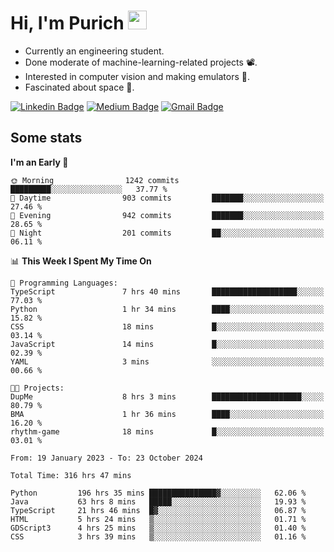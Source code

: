 <h1 align="left">Hi, I'm Purich
<img src="https://media.giphy.com/media/hvRJCLFzcasrR4ia7z/giphy.gif" width="30px"/></h1>

* Currently an engineering student.
* Done moderate of machine-learning-related projects :film_projector:.
* Interested in computer vision and making emulators :space_invader:.
* Fascinated about space :milky_way:.

[![Linkedin Badge](https://img.shields.io/badge/-Purich-blue?style=flat-square&logo=Linkedin&logoColor=white&link=https://www.linkedin.com/in/purich-siritip-16b3b3255/)](https://www.linkedin.com/in/purich-siritip-16b3b3255) [![Medium Badge](https://img.shields.io/badge/-@purich-gray?style=flat-square&labelColor=000000&logo=Medium&link=https://medium.com/@phuritsiritip)](https://medium.com/@phuritsiritip)
[![Gmail Badge](https://img.shields.io/badge/-mark.phurit@gmail.com-c14438?style=flat-square&logo=Gmail&logoColor=white&link=mailto:mark.phurit@gmail.com)](mailto:mark.phurit@gmail.com)

## Some stats

  
  <!--START_SECTION:waka-->
**I'm an Early 🐤** 

```text
🌞 Morning                1242 commits        █████████░░░░░░░░░░░░░░░░   37.77 % 
🌆 Daytime                903 commits         ███████░░░░░░░░░░░░░░░░░░   27.46 % 
🌃 Evening                942 commits         ███████░░░░░░░░░░░░░░░░░░   28.65 % 
🌙 Night                  201 commits         ██░░░░░░░░░░░░░░░░░░░░░░░   06.11 % 
```


📊 **This Week I Spent My Time On** 

```text
💬 Programming Languages: 
TypeScript               7 hrs 40 mins       ███████████████████░░░░░░   77.03 % 
Python                   1 hr 34 mins        ████░░░░░░░░░░░░░░░░░░░░░   15.82 % 
CSS                      18 mins             █░░░░░░░░░░░░░░░░░░░░░░░░   03.14 % 
JavaScript               14 mins             █░░░░░░░░░░░░░░░░░░░░░░░░   02.39 % 
YAML                     3 mins              ░░░░░░░░░░░░░░░░░░░░░░░░░   00.66 % 

🐱‍💻 Projects: 
DupMe                    8 hrs 3 mins        ████████████████████░░░░░   80.79 % 
BMA                      1 hr 36 mins        ████░░░░░░░░░░░░░░░░░░░░░   16.20 % 
rhythm-game              18 mins             █░░░░░░░░░░░░░░░░░░░░░░░░   03.01 % 
```


<!--END_SECTION:waka-->

  <!--START_SECTION:waka-simple-->

```text
From: 19 January 2023 - To: 23 October 2024

Total Time: 316 hrs 47 mins

Python         196 hrs 35 mins ███████████████▓░░░░░░░░░   62.06 %
Java           63 hrs 8 mins   █████░░░░░░░░░░░░░░░░░░░░   19.93 %
TypeScript     21 hrs 46 mins  █▓░░░░░░░░░░░░░░░░░░░░░░░   06.87 %
HTML           5 hrs 24 mins   ▒░░░░░░░░░░░░░░░░░░░░░░░░   01.71 %
GDScript3      4 hrs 25 mins   ▒░░░░░░░░░░░░░░░░░░░░░░░░   01.40 %
CSS            3 hrs 39 mins   ▒░░░░░░░░░░░░░░░░░░░░░░░░   01.16 %
```

<!--END_SECTION:waka-simple-->

  <!--![Anurag's GitHub stats](https://github-readme-stats.vercel.app/api?username=vikimark&show_icons=true&theme=gruvbox_light)-->
  
<!--
**vikimark/vikimark** is a ✨ _special_ ✨ repository because its `README.md` (this file) appears on your GitHub profile.

Here are some ideas to get you started:

- 🔭 I’m currently working on ...
- 🌱 I’m currently learning ...
- 👯 I’m looking to collaborate on ...
- 🤔 I’m looking for help with ...
- 💬 Ask me about ...
- 📫 How to reach me: ...
- 😄 Pronouns: ...
- ⚡ Fun fact: ...
-->
